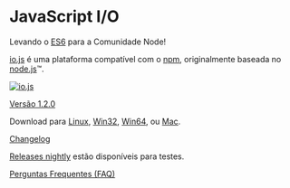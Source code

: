 # JavaScript I/O

Levando o [ES6](es6.html) para a Comunidade Node!

[io.js](https://github.com/iojs/io.js) é uma plataforma compatível com o [npm](https://www.npmjs.org/), originalmente baseada no [node.js](https://nodejs.org/)&#8482;.

[![io.js](../images/1.0.0.png)](https://iojs.org/dist/v1.2.0/)

[Versão 1.2.0](https://iojs.org/dist/v1.2.0/)

Download para
[Linux](https://iojs.org/dist/v1.2.0/iojs-v1.2.0-linux-x64.tar.xz),
[Win32](https://iojs.org/dist/v1.2.0/iojs-v1.2.0-x86.msi), [Win64](https://iojs.org/dist/v1.2.0/iojs-v1.2.0-x64.msi),
ou
[Mac](https://iojs.org/dist/v1.2.0/iojs-v1.2.0.pkg).


[Changelog](https://github.com/iojs/io.js/blob/v1.x/CHANGELOG.md)

[Releases nightly](https://iojs.org/download/nightly/) estão disponíveis para testes.

[Perguntas Frequentes (FAQ)](/faq.html)
